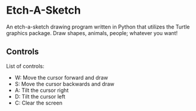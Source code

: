 # Etch-A-Sketch
An etch-a-sketch drawing program written in Python that utilizes the Turtle graphics package. Draw shapes, animals, people; whatever you want!

## Controls
List of controls:

* W: Move the cursor forward and draw
* S: Move the cursor backwards and draw
* A: Tilt the cursor right
* D: Tilt the cursor left
* C: Clear the screen